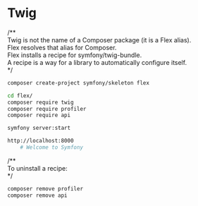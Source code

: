 # Twig

/**  
  Twig is not the name of a Composer package (it is a Flex alias).  
  Flex resolves that alias for Composer.  
  Flex installs a recipe for symfony/twig-bundle.  
  A recipe is a way for a library to automatically configure itself.  
*/

~~~sh
composer create-project symfony/skeleton flex

cd flex/
composer require twig
composer require profiler
composer require api

symfony server:start

http://localhost:8000
    # Welcome to Symfony
~~~

/**  
  To uninstall a recipe:  
*/

~~~sh
composer remove profiler
composer remove api
~~~